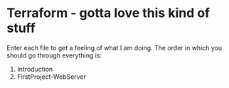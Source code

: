 # Terraform - gotta love this kind of stuff
Enter each file to get a feeling of what I am doing.
The order in which you should go through everything is:
  1. Introduction
  2. FirstProject-WebServer
